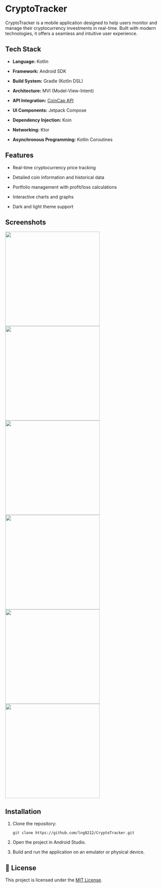 # CryptoTracker

CryptoTracker is a mobile application designed to help users monitor and manage their cryptocurrency investments in real-time. Built with modern technologies, it offers a seamless and intuitive user experience.

## Tech Stack

- **Language:** Kotlin
    
- **Framework:** Android SDK
    
- **Build System:** Gradle (Kotlin DSL)
    
- **Architecture:** MVI (Model-View-Intent)
    
- **API Integration:** [CoinCap API](https://pro.coincap.io/api-docs)
    
- **UI Components:** Jetpack Compose
    
- **Dependency Injection:** Koin
    
- **Networking:** Ktor
    
- **Asynchronous Programming:** Kotlin Coroutines
    

## Features

- Real-time cryptocurrency price tracking
    
- Detailed coin information and historical data
    
- Portfolio management with profit/loss calculations
    
- Interactive charts and graphs
    
- Dark and light theme support
    

## Screenshots
<img src="https://github.com/user-attachments/assets/e40b4309-9599-4b34-a075-871a2505616e" width="300">
<img src="https://github.com/user-attachments/assets/d39bb406-032d-4e48-a792-758e4bbc3021" width="300">
<img src="https://github.com/user-attachments/assets/0aa65cba-9bb5-4b7a-b0aa-16e43ab2ab37" width="300">
<img src="https://github.com/user-attachments/assets/0adb999d-5b3b-4f01-959d-87010cf6602c" width="300">
<img src="https://github.com/user-attachments/assets/d19c947c-3aef-4444-a7ae-99c0fefd2e69" width="300">
<img src="https://github.com/user-attachments/assets/e40d9c88-840f-4779-802e-065719d298a0" width="300">

## Installation

1. Clone the repository:
    
    `git clone https://github.com/lng8212/CryptoTracker.git`
    

2. Open the project in Android Studio.
    
3. Build and run the application on an emulator or physical device.
    

## 📄 License

This project is licensed under the [MIT License](LICENSE).
